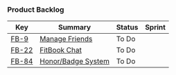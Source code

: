 ### **Product Backlog**

| **Key**                                          	| **Summary**                                              	| **Status**  | **Sprint** |
| ---------------------------------------------------- | ------------------------------------------------------------ | ----------- | ---------- |
| [FB-9](https://hoomji.atlassian.net/browse/FB-9) 	| [Manage Friends](https://hoomji.atlassian.net/browse/FB-9)   | To Do   	|        	|
| [FB-22](https://hoomji.atlassian.net/browse/FB-22)   | [FitBook Chat](https://hoomji.atlassian.net/browse/FB-22)	| To Do   	|        	|
| [FB-84](https://hoomji.atlassian.net/browse/FB-84)   | [Honor/Badge System](https://hoomji.atlassian.net/browse/FB-84) | To Do   	|        	|